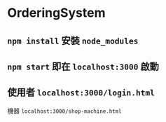 # OrderingSystem

`npm install` 安裝 `node_modules`
---
`npm start` 即在 `localhost:3000` 啟動
---
使用者    `localhost:3000/login.html`
---
機器      `localhost:3000/shop-machine.html`